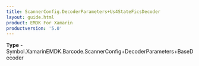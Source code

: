 ```yaml
---
title: ScannerConfig.DecoderParameters+Us4StateFicsDecoder
layout: guide.html
product: EMDK For Xamarin 
productversion: '5.0' 
---
```



**Type** - Symbol.XamarinEMDK.Barcode.ScannerConfig+DecoderParameters+BaseDecoder

